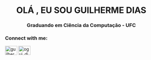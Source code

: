 <h1 align="center"> OLÁ , EU SOU  GUILHERME DIAS </h1>
<h3 align="center"> Graduando em Ciência da Computação - UFC</h3>

<h3 align="left">Connect with me:</h3>
<p align="left">
<a href="https://linkedin.com/in/guilherme-dias-946b22238" target="blank"><img align="center" src="https://raw.githubusercontent.com/rahuldkjain/github-profile-readme-generator/master/src/images/icons/Social/linked-in-alt.svg" alt="guilherme-dias-946b22238" height="30" width="40" /></a>
<a href="https://instagram.com/ogui_dias1" target="blank"><img align="center" src="https://raw.githubusercontent.com/rahuldkjain/github-profile-readme-generator/master/src/images/icons/Social/instagram.svg" alt="ogui_dias1" height="30" width="40" /></a>
</p>

